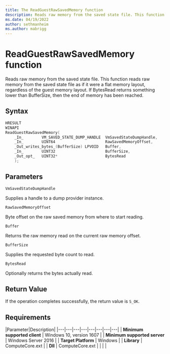 ```yaml
---
title: The ReadGuestRawSavedMemory function
description: Reads raw memory from the saved state file. This function reads raw memory from the saved state file as if it were a flat memory layout, regardless of the guest memory layout.
ms.date: 04/19/2022
author: sethmanheim
ms.author: mabrigg
---
```


# ReadGuestRawSavedMemory function

Reads raw memory from the saved state file. This function reads raw memory from the saved state file as if it were a flat memory layout, regardless of the guest memory layout. If BytesRead returns something lower than BufferSize, then the end of memory has been reached.

## Syntax

```C
HRESULT
WINAPI
ReadGuestRawSavedMemory(
    _In_        VM_SAVED_STATE_DUMP_HANDLE  VmSavedStateDumpHandle,
    _In_        UINT64                      RawSavedMemoryOffset,
    _Out_writes_bytes_(BufferSize) LPVOID   Buffer,
    _In_        UINT32                      BufferSize,
    _Out_opt_   UINT32*                     BytesRead
    );
```

## Parameters

`VmSavedStateDumpHandle`

Supplies a handle to a dump provider instance.

`RawSavedMemoryOffset`

Byte offset on the raw saved memory from where to start reading.

`Buffer`

Returns the raw memory read on the current raw memory offset.

`BufferSize`

Supplies the requested byte count to read.

`BytesRead`

Optionally returns the bytes actually read.

## Return Value

If the operation completes successfully, the return value is `S_OK`.

## Requirements

|Parameter|Description|
|---|---|---|---|---|---|---|---|
| **Minimum supported client** | Windows 10, version 1607 |
| **Minimum supported server** | Windows Server 2016 |
| **Target Platform** | Windows |
| **Library** | ComputeCore.ext |
| **Dll** | ComputeCore.ext |
|    |    |